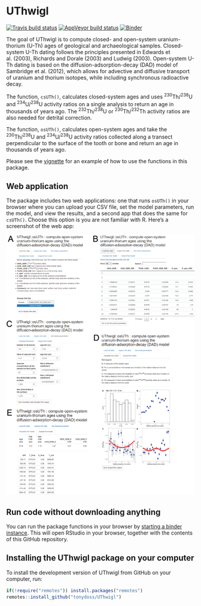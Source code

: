 
<!-- README.md is generated from README.Rmd. Please edit that file -->

# UThwigl

[![Travis build
status](https://travis-ci.org/benmarwick/UThwigl.svg?branch=master)](https://travis-ci.org/benmarwick/UThwigl)
[![AppVeyor build
status](https://ci.appveyor.com/api/projects/status/github/benmarwick/UThwigl?branch=master&svg=true)](https://ci.appveyor.com/project/benmarwick/UThwigl)
[![Binder](https://mybinder.org/badge_logo.svg)](https://mybinder.org/v2/gh/tonydoss/UThwigl/master?urlpath=rstudio)

The goal of UThwigl is to compute closed- and open-system
uranium-thorium (U-Th) ages of geological and archaeological samples.
Closed-system U-Th dating follows the principles presented in Edwards et
al. (2003), Richards and Dorale (2003) and Ludwig (2003). Open-system
U-Th dating is based on the diffusion-adsorption-decay (DAD) model of
Sambridge et al. (2012), which allows for advective and diffusive
transport of uranium and thorium isotopes, while including synchronous
radioactive decay.

The function, `csUTh()`, calculates closed-system ages and uses
<sup>230</sup>Th/<sup>238</sup>U and <sup>234</sup>U/<sup>238</sup>U
activity ratios on a single analysis to return an age in thousands of
years ago. The <sup>232</sup>Th/<sup>238</sup>U or
<sup>230</sup>Th/<sup>232</sup>Th activity ratios are also needed for
detrital correction.

The function, `osUTh()`, calculates open-system ages and take the
<sup>230</sup>Th/<sup>238</sup>U and <sup>234</sup>U/<sup>238</sup>U
activity ratios collected along a transect perpendicular to the surface
of the tooth or bone and return an age in thousands of years ago.

Please see the [vignette](docs/articles/uthwigl.pdf) for an example of
how to use the functions in this package.

## Web application

The package includes two web applications: one that runs `osUTh()` in
your browser where you can upload your CSV file, set the model
parameters, run the model, and view the results, and a second app that
does the same for `csUTh()`. Choose this option is you are not familiar
with R. Here’s a screenshot of the web app:

![](vignettes/figures/shiny-app-screenshots.png)

## Run code without downloading anything

You can run the package functions in your browser by [starting a binder
instance](https://mybinder.org/v2/gh/tonydoss/UThwigl/master?urlpath=rstudio).
This will open RStudio in your browser, together with the contents of
this GitHub repository.

## Installing the UThwigl package on your computer

To install the development version of UThwigl from GitHub on your
computer, run:

``` r
if(!require("remotes")) install.packages("remotes")
remotes::install_github("tonydoss/UThwigl")
```

<!--
# get Tony's changes
git remote add upstream https://github.com/tonydoss/UThwigl.git
git fetch upstream
git checkout master
git merge upstream/master 

# update pkgdown
pkgdown::build_site()
-->
